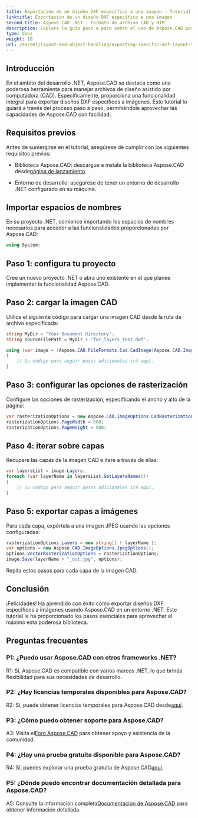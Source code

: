 ```yaml
---
title: Exportación de un diseño DXF específico a una imagen - Tutorial de Aspose.CAD
linktitle: Exportación de un diseño DXF específico a una imagen
second_title: Aspose.CAD .NET - Formato de archivo CAD y BIM
description: Explore la guía paso a paso sobre el uso de Aspose.CAD para .NET para exportar diseños DXF específicos a imágenes. Maximice la eficiencia de su desarrollo .NET con este poderoso tutorial.
type: docs
weight: 10
url: /es/net/layout-and-object-handling/exporting-specific-dxf-layout-to-image/
---
```

## Introducción

En el ámbito del desarrollo .NET, Aspose.CAD se destaca como una poderosa herramienta para manejar archivos de diseño asistido por computadora (CAD). Específicamente, proporciona una funcionalidad integral para exportar diseños DXF específicos a imágenes. Este tutorial lo guiará a través del proceso paso a paso, permitiéndole aprovechar las capacidades de Aspose.CAD con facilidad.

## Requisitos previos

Antes de sumergirse en el tutorial, asegúrese de cumplir con los siguientes requisitos previos:

-  Biblioteca Aspose.CAD: descargue e instale la biblioteca Aspose.CAD desde[página de lanzamiento](https://releases.aspose.com/cad/net/).

- Entorno de desarrollo: asegúrese de tener un entorno de desarrollo .NET configurado en su máquina.

## Importar espacios de nombres

En su proyecto .NET, comience importando los espacios de nombres necesarios para acceder a las funcionalidades proporcionadas por Aspose.CAD:

```csharp
using System;
```

## Paso 1: configura tu proyecto

Cree un nuevo proyecto .NET o abra uno existente en el que planee implementar la funcionalidad Aspose.CAD.

## Paso 2: cargar la imagen CAD

Utilice el siguiente código para cargar una imagen CAD desde la ruta de archivo especificada:

```csharp
string MyDir = "Your Document Directory";
string sourceFilePath = MyDir + "for_layers_test.dwf";

using (var image = (Aspose.CAD.FileFormats.Cad.CadImage)Aspose.CAD.Image.Load(sourceFilePath))
{
    // Su código para seguir pasos adicionales irá aquí.
}
```

## Paso 3: configurar las opciones de rasterización

Configure las opciones de rasterización, especificando el ancho y alto de la página:

```csharp
var rasterizationOptions = new Aspose.CAD.ImageOptions.CadRasterizationOptions();
rasterizationOptions.PageWidth = 500;
rasterizationOptions.PageHeight = 500;
```

## Paso 4: iterar sobre capas

Recupere las capas de la imagen CAD e itere a través de ellas:

```csharp
var layersList = image.Layers;
foreach (var layerName in layersList.GetLayersNames())
{
    // Su código para seguir pasos adicionales irá aquí.
}
```

## Paso 5: exportar capas a imágenes

Para cada capa, expórtela a una imagen JPEG usando las opciones configuradas:

```csharp
rasterizationOptions.Layers = new string[] { layerName };
var options = new Aspose.CAD.ImageOptions.JpegOptions();
options.VectorRasterizationOptions = rasterizationOptions;
image.Save(layerName + "_out.jpg", options);
```

Repita estos pasos para cada capa de la imagen CAD.

## Conclusión

¡Felicidades! Ha aprendido con éxito cómo exportar diseños DXF específicos a imágenes usando Aspose.CAD en un entorno .NET. Este tutorial le ha proporcionado los pasos esenciales para aprovechar al máximo esta poderosa biblioteca.

## Preguntas frecuentes

### P1: ¿Puedo usar Aspose.CAD con otros frameworks .NET?

R1: Sí, Aspose.CAD es compatible con varios marcos .NET, lo que brinda flexibilidad para sus necesidades de desarrollo.

### P2: ¿Hay licencias temporales disponibles para Aspose.CAD?

 R2: Sí, puede obtener licencias temporales para Aspose.CAD desde[aquí](https://purchase.aspose.com/temporary-license/).

### P3: ¿Cómo puedo obtener soporte para Aspose.CAD?

 A3: Visita el[Foro Aspose.CAD](https://forum.aspose.com/c/cad/19) para obtener apoyo y asistencia de la comunidad.

### P4: ¿Hay una prueba gratuita disponible para Aspose.CAD?

 R4: Sí, puedes explorar una prueba gratuita de Aspose.CAD[aquí](https://releases.aspose.com/).

### P5: ¿Dónde puedo encontrar documentación detallada para Aspose.CAD?

 A5: Consulte la información completa[Documentación de Aspose.CAD](https://reference.aspose.com/cad/net/) para obtener información detallada.